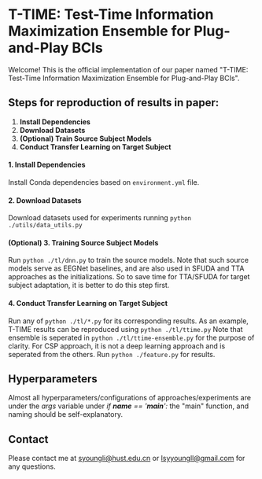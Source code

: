 # T-TIME: Test-Time Information Maximization Ensemble for Plug-and-Play BCIs

Welcome! This is the official implementation of our paper named "T-TIME: Test-Time Information Maximization Ensemble for Plug-and-Play BCIs".

## Steps for reproduction of results in paper:

1. **Install Dependencies**
2. **Download Datasets** 
3. **(Optional) Train Source Subject Models**
4. **Conduct Transfer Learning on Target Subject**

#### 1. Install Dependencies

Install Conda dependencies based on  `environment.yml` file.

#### 2. Download Datasets

Download datasets used for experiments running ```python ./utils/data_utils.py```

#### (Optional) 3. Training Source Subject Models

Run ```python ./tl/dnn.py``` to train the source models.
Note that such source models serve as EEGNet baselines, and are also used in SFUDA and TTA approaches as the initializations.
So to save time for TTA/SFUDA for target subject adaptation, it is better to do this step first.

#### 4. Conduct Transfer Learning on Target Subject

Run any of ```python ./tl/*.py``` for its corresponding results.
As an example, T-TIME results can be reproduced using ```python ./tl/ttime.py```
Note that ensemble is seperated in ```python ./tl/ttime-ensemble.py``` for the purpose of clarity.
For CSP approach, it is not a deep learning approach and is seperated from the others. Run ```python ./feature.py``` for results.

## Hyperparameters

Almost all hyperparameters/configurations of approaches/experiments are under the *args* variable under *if __name__ == '__main__':* the "main" function, and naming should be self-explanatory.

## Contact

Please contact me at syoungli@hust.edu.cn or lsyyoungll@gmail.com for any questions.